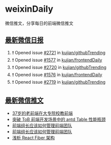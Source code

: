 # weixinDaily
微信推文，分享每日的前端微信推文

## [最新微信日报](https://github.com/kujian/weixinDaily/issues)

<!--START_SECTION:activity-->
1. ❗ Opened issue [#2721](https://github.com/kujian/githubTrending/issues/2721) in [kujian/githubTrending](https://github.com/kujian/githubTrending)
2. ❗ Opened issue [#1577](https://github.com/kujian/frontendDaily/issues/1577) in [kujian/frontendDaily](https://github.com/kujian/frontendDaily)
3. ❗ Opened issue [#2720](https://github.com/kujian/githubTrending/issues/2720) in [kujian/githubTrending](https://github.com/kujian/githubTrending)
4. ❗ Opened issue [#1576](https://github.com/kujian/frontendDaily/issues/1576) in [kujian/frontendDaily](https://github.com/kujian/frontendDaily)
5. ❗ Opened issue [#2719](https://github.com/kujian/githubTrending/issues/2719) in [kujian/githubTrending](https://github.com/kujian/githubTrending)
<!--END_SECTION:activity-->


## [最新微信推文](https://weixin.qdkfweb.cn/)

<!-- BLOG-POST-LIST:START -->
- [37岁的老前端在大专院校教前端](https://weixin.qdkfweb.cn/38763.html)
- [突破 ToB 前端开发场景中的 antd Table 性能瓶颈](https://weixin.qdkfweb.cn/38753.html)
- [前端组长应该如何管理前端团队](https://weixin.qdkfweb.cn/38756.html)
- [前端组长应该如何管理前端团队](https://weixin.qdkfweb.cn/38708.html)
- [浅析 React Fiber 架构](https://weixin.qdkfweb.cn/38709.html)
<!-- BLOG-POST-LIST:END -->